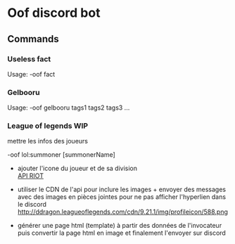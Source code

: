 # Oof discord bot

## Commands

### Useless fact

Usage: -oof fact

### Gelbooru

Usage: -oof gelbooru tags1 tags2 tags3 ...

### League of legends WIP

mettre les infos des joueurs

-oof lol:summoner [summonerName]

* ajouter l'icone du joueur et de sa division <br>
[API RIOT](https://developer.riotgames.com/docs/lol#data-dragon_other)

* utiliser le CDN de l'api pour inclure les images + envoyer des messages avec des images en pièces jointes pour ne pas afficher l'hyperlien dans le discord
http://ddragon.leagueoflegends.com/cdn/9.21.1/img/profileicon/588.png

* générer une page html (template) à partir des données de l'invocateur puis convertir la page html en image et finalement l'envoyer sur discord
